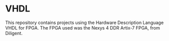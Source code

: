# VHDL
This repository contains projects using the Hardware Description Language VHDL for FPGA. The FPGA used was the Nexys 4 DDR Artix-7 FPGA, from Diligent.
